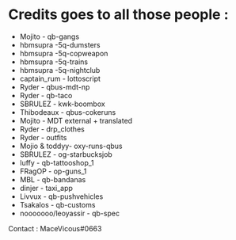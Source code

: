 
# Credits goes to all those people :

- Mojito - qb-gangs
- hbmsupra -5q-dumsters
- hbmsupra -5q-copweapon
- hbmsupra -5q-trains
- hbmsupra -5q-nightclub
- captain_rum - lottoscript
- Ryder - qbus-mdt-np
- Ryder - qb-taco
- SBRULEZ - kwk-boombox
- Thibodeaux - qbus-cokeruns
- Mojito - MDT external + translated
- Ryder - drp_clothes
- Ryder - outfits
- Mojio & toddyy- oxy-runs-qbus
- SBRULEZ - og-starbucksjob
- luffy - qb-tattooshop_1
- FRagOP - op-guns_1
- MBL - qb-bandanas
- dinjer - taxi_app
- Livvux - qb-pushvehicles
- Tsakalos - qb-customs
- nooooooo/leoyassir - qb-spec 

Contact : MaceVicous#0663